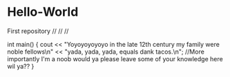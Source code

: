 # Hello-World
First repository
//
//
//

int main()
{
     cout << "Yoyoyoyoyoyo in the late 12th century my family were noble fellows\n"
          << "yada, yada, yada, equals dank tacos.\n";
     //More importantly I'm a noob would ya please leave some of your knowledge here wil ya??
}
